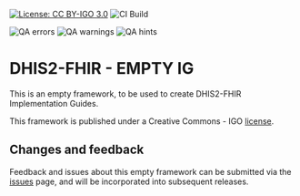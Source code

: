 [![License: CC BY-IGO 3.0](https://licensebuttons.net/l/by-nc/3.0/igo/80x15.png)](https://creativecommons.org/licenses/by/3.0/igo)
![CI Build](https://img.shields.io/github/actions/workflow/status/DigitalSQR/smart-ig-empty/ghbuild.yml)  
  

![QA errors](https://img.shields.io/badge/dynamic/json?url=https%3A%2F%2Fworldhealthorganization.github.io%2Fsmart-ig-empty%2Fqa.json&query=%24.errs&logoColor=red&label=QA%20errors&color=yellow)
![QA warnings](https://img.shields.io/badge/dynamic/json?url=https%3A%2F%2Fworldhealthorganization.github.io%2Fsmart-ig-empty%2Fqa.json&query=%24.warnings&logoColor=orange&label=QA%20warnings&color=yellow)
![QA hints](https://img.shields.io/badge/dynamic/json?url=https%3A%2F%2Fworldhealthorganization.github.io%2Fsmart-ig-empty%2Fqa.json&query=%24.hints&logoColor=yellow&label=QA%20hints&color=yellow)


# DHIS2-FHIR - EMPTY IG

This is an empty framework, to be used to create DHIS2-FHIR Implementation Guides.

This framework is published under a Creative Commons - IGO [license](LICENSE.md).

## Changes and feedback

Feedback and issues about this empty framework can be submitted via the [issues](issues) page, and will be incorporated into subsequent releases.
